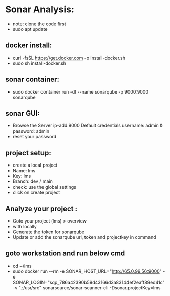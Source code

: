 # Sonar Analysis:
- note: clone the code first
- sudo apt update
## docker install:
- curl -fsSL https://get.docker.com -o install-docker.sh
- sudo sh install-docker.sh
## sonar container: 
- sudo docker container run -dt --name sonarqube -p 9000:9000 sonarqube

## sonar GUI:
- Browse the Server ip-add:9000 
Default credentials username: admin & password: admin
- reset your password

## project setup:
- create a local project
- Name: lms
- Key: lms
- Branch: dev / main
- check: use the global settings
- click on create project

## Analyze your project :
- Goto your project (lms) > overview
- with locally
- Generate the  token for sonarqube 
- Update or add the sonarqube url, token and projectkey in command


## goto workstation and run below cmd

- cd ~/lms
- sudo docker run --rm -e SONAR_HOST_URL="http://65.0.99.56:9000" -e SONAR_LOGIN="sqp_786a42390b59d43166d3a83144ef2eaff89ed41c" -v ".:/usr/src" sonarsource/sonar-scanner-cli -Dsonar.projectKey=lms
